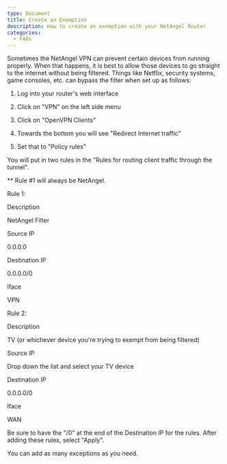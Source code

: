 ```yaml
---
type: Document
title: Create an Exemption
description: How to create an exemption with your NetAngel Router
categories:
  - FAQs
---
```

Sometimes the NetAngel VPN can prevent certain devices from running properly. When that happens, it is best to allow those devices to go straight to the internet without being filtered. Things like Netflix, security systems, game consoles, etc. can bypass the filter when set up as follows:



1. Log into your router's web interface

2. Click on "VPN" on the left side menu

3. Click on "OpenVPN Clients"

4. Towards the bottom you will see "Redirect Internet traffic"

5. Set that to "Policy rules"

 

You will put in two rules in the "Rules for routing client traffic through the tunnel".

 \*\* Rule #1 will always be NetAngel. 

Rule 1:

Description

NetAngel Filter

Source IP

0.0.0.0

Destination IP

0.0.0.0/0

Iface

VPN

Rule 2:

Description

TV (or whichever device you're trying to exempt from being filtered)

Source IP

Drop down the list and select your TV device

Destination IP

0.0.0.0/0

Iface

WAN

Be sure to have the "/0" at the end of the Destination IP for the rules.  After adding these rules, select "Apply".

 

You can add as many exceptions as you need.
